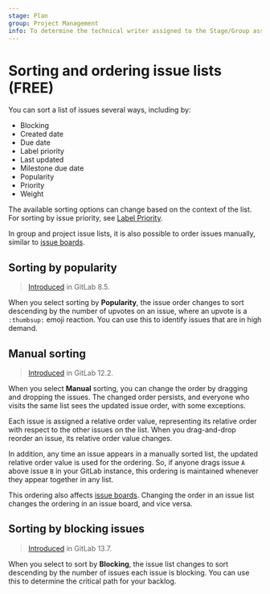 ```yaml
---
stage: Plan
group: Project Management
info: To determine the technical writer assigned to the Stage/Group associated with this page, see https://about.gitlab.com/handbook/engineering/ux/technical-writing/#assignments
---
```


# Sorting and ordering issue lists **(FREE)**

You can sort a list of issues several ways, including by:

- Blocking
- Created date
- Due date
- Label priority
- Last updated
- Milestone due date
- Popularity
- Priority
- Weight

The available sorting options can change based on the context of the list.
For sorting by issue priority, see [Label Priority](../labels.md#label-priority).

In group and project issue lists, it is also possible to order issues manually,
similar to [issue boards](../issue_board.md#how-gitlab-orders-issues-in-a-list).

## Sorting by popularity

> [Introduced](https://gitlab.com/gitlab-org/gitlab-foss/-/issues/3763) in GitLab 8.5.

When you select sorting by **Popularity**, the issue order changes to sort descending by the
number of upvotes on an issue, where an upvote is a `:thumbsup:` emoji reaction. You can use 
this to identify issues that are in high demand.

## Manual sorting

> [Introduced](https://gitlab.com/gitlab-org/gitlab-foss/-/issues/62178) in GitLab 12.2.

When you select **Manual** sorting, you can change
the order by dragging and dropping the issues. The changed order persists, and
everyone who visits the same list sees the updated issue order, with some exceptions.

Each issue is assigned a relative order value, representing its relative
order with respect to the other issues on the list. When you drag-and-drop reorder
an issue, its relative order value changes.

In addition, any time an issue appears in a manually sorted list,
the updated relative order value is used for the ordering.
So, if anyone drags issue `A` above issue `B` in your GitLab instance,
this ordering is maintained whenever they appear together in any list.

This ordering also affects [issue boards](../issue_board.md#how-gitlab-orders-issues-in-a-list).
Changing the order in an issue list changes the ordering in an issue board,
and vice versa.

## Sorting by blocking issues

> [Introduced](https://gitlab.com/gitlab-org/gitlab/-/issues/34247/) in GitLab 13.7.

When you select to sort by **Blocking**, the issue list changes to sort descending by the
number of issues each issue is blocking. You can use this to determine the critical path for your backlog.
